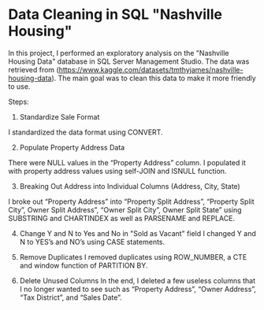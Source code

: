 # **Data Cleaning in SQL "Nashville Housing"**

In this project, I performed an exploratory analysis on the "Nashville Housing Data" database in SQL Server Management Studio. The data was retrieved from (https://www.kaggle.com/datasets/tmthyjames/nashville-housing-data). The main goal was to clean this data to make it more friendly to use.  

Steps:

1) Standardize Sale Format

I standardized the data format using CONVERT.




2) Populate Property Address Data

There were NULL values in the “Property Address” column. I populated it with property address values using self-JOIN and ISNULL function. 

3) Breaking Out Address into Individual Columns (Address, City, State)

I broke out “Property Address” into “Property Split Address”, “Property Split City”, Owner Split Address”, “Owner Split City”, Owner Split State” using SUBSTRING and CHARTINDEX as well as PARSENAME and REPLACE.

  
4) Change Y and N to Yes and No in "Sold as Vacant" field
I changed Y and N to YES’s and NO’s using CASE statements.

5) Remove Duplicates
I removed duplicates using ROW_NUMBER, a CTE and window function of PARTITION BY.
6) Delete Unused Columns
In the end, I deleted a few useless columns that I no longer wanted to see such as “Property Address”, “Owner Address”, “Tax District”, and “Sales Date”.


